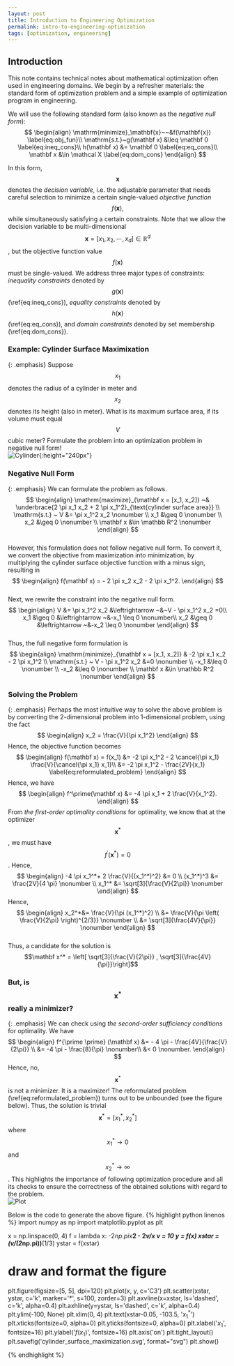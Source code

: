 ```yaml
---
layout: post
title: Introduction to Engineering Optimization
permalink: intro-to-engineering-optimization
tags: [optimization, engineering]
---
```


## Introduction

This note contains technical notes about mathematical optimization often used in engineering domains. We begin by a refresher materials: the standard form of optimization problem and a simple example of optimization program in engineering.

We will use the following standard form (also known as the *negative null form*):
$$
\begin{align}
\mathrm{minimize}_\mathbf{x}~~&f(\mathbf{x}) \label{eq:obj_fun}\\
\mathrm{s.t.}~g(\mathbf x) &\leq \mathbf 0 \label{eq:ineq_cons}\\
h(\mathbf x) &= \mathbf 0 \label{eq:eq_cons}\\
\mathbf x &\in \mathcal X \label{eq:dom_cons}
\end{align}
$$

In this form, $$\mathbf x$$ denotes the *decision variable*, i.e. the adjustable parameter that needs careful selection to minimize a certain single-valued *objective function* $$f(\mathbf x),$$ while simultaneously satisfying a certain constraints. Note that we allow the decision variable to be multi-dimensional $$\mathbf x = [x_1, x_2, \cdots, x_d] \in \mathbb R^d$$, but the objective function value $$f(\mathbf x)$$ must be single-valued. We address three major types of constraints: *inequality constraints* denoted by $$g(\mathbf x)$$ (\ref{eq:ineq_cons}), *equality constraints* denoted by $$h(\mathbf x)$$  (\ref{eq:eq_cons}), and *domain constraints* denoted by set membership (\ref{eq:dom_cons}).

### Example: Cylinder Surface Maximixation

{: .emphasis}
Suppose $$x_1$$ denotes the radius of a cylinder in meter and $$x_2$$ denotes its height (also in meter). What is its maximum surface area, if its volume must equal $$V$$ cubic meter? Formulate the problem into an optimization problem in negative null form!
<br>
![Cylinder](/assets/img/cylinder_problem.svg){:height="240px"}

### Negative Null Form

{: .emphasis}
We can formulate the problem as follows.
$$
\begin{align}
\mathrm{maximize}_{\mathbf x = [x_1, x_2]} ~&  \underbrace{2 \pi x_1 x_2 + 2 \pi x_1^2}_{\text{cylinder surface area}} \\
\mathrm{s.t.} ~ V &= \pi x_1^2 x_2  \nonumber \\
x_1 &\geq 0 \nonumber \\
x_2 &\geq 0 \nonumber \\
\mathbf x &\in \mathbb R^2 \nonumber
\end{align}
$$
<br>
However, this formulation does not follow negative null form. To convert it, we convert the objective from maximization into minimization, by multiplying the cylinder surface objective function with a minus sign, resulting in
<br>
$$
\begin{align}
f(\mathbf x) = - 2 \pi x_2 x_2 - 2 \pi x_1^2.
\end{align}
$$
<br>
Next, we rewrite the constraint into the negative null form.
$$
\begin{align}
V  &= \pi x_1^2 x_2 &\leftrightarrow ~&~V - \pi x_1^2 x_2 =0\\
x_1 &\geq 0 &\leftrightarrow ~&-x_1 \leq 0 \nonumber\\
x_2 &\geq 0 &\leftrightarrow  ~&-x_2 \leq 0 \nonumber
\end{align}
$$
<br>
Thus, the full negative form formulation is
$$
\begin{align}
\mathrm{minimize}_{\mathbf x = [x_1, x_2]} & -2 \pi x_1 x_2 - 2 \pi x_1^2 \\
\mathrm{s.t.} ~ V - \pi x_1^2 x_2 &=0 \nonumber \\
-x_1 &\leq 0 \nonumber \\
-x_2 &\leq 0 \nonumber \\
\mathbf x &\in \mathbb R^2 \nonumber
\end{align}
$$

### Solving the Problem

{: .emphasis}
Perhaps the most intuitive way to solve the above problem is by converting the 2-dimensional problem into 1-dimensional problem, using the fact
$$
\begin{align}
x_2 = \frac{V}{\pi x_1^2}
\end{align}
$$
Hence, the objective function becomes
$$
\begin{align}
f(\mathbf x) = f(x_1) &= -2 \pi x_1^2 - 2 \cancel{\pi x_1} \frac{V}{\cancel{\pi x_1} x_1}\\
&= -2 \pi x_1^2 - \frac{2V}{x_1} \label{eq:reformulated_problem}
\end{align}
$$
Hence, we have
$$
\begin{align}
f^\prime(\mathbf x) &= -4 \pi x_1 + 2 \frac{V}{x_1^2}.
\end{align}
$$
From *the first-order optimality conditions* for optimality, we know that at the optimizer $$\mathbf x^*$$, we must have $$f^\prime(\mathbf x^*) = 0$$. Hence,
$$
\begin{align}
-4 \pi x_1^*+ 2 \frac{V}{(x_1^*)^2} &= 0 \\
(x_1^*)^3 &= \frac{2V}{4 \pi} \nonumber \\
x_1^* &= \sqrt[3]{\frac{V}{2\pi}} \nonumber
\end{align}
$$
Hence,
$$
\begin{align}
x_2^*&= \frac{V}{\pi (x_1^*)^2} \\
&= \frac{V}{\pi \left( \frac{V}{2\pi} \right)^{2/3}} \nonumber \\
&= \sqrt[3]{\frac{4V}{\pi}} \nonumber
\end{align}
$$
<br>
Thus, a candidate for the solution is $$\mathbf x^* = \left[ \sqrt[3]{\frac{V}{2\pi}} ,   \sqrt[3]{\frac{4V}{\pi}}\right]$$

### But, is $$\mathbf x^*$$ really a minimizer?

{: .emphasis}
We can check using *the second-order sufficiency conditions* for optimality. We have
$$
\begin{align}
f^{\prime \prime} (\mathbf x) &= - 4 \pi - \frac{4V}{\frac{V}{2\pi}} \\
&= -4 \pi - \frac{8}{\pi} \nonumber\\
&< 0 \nonumber.
\end{align}
$$
Hence, no, $$\mathbf x^*$$ is not a minimizer. It is a maximizer! The reformulated problem (\ref{eq:reformulated_problem}) turns out to be unbounded (see the figure below). Thus, the solution is trivial $$\mathbf x^* = [x_1^*, x_2^*]$$ where $$x_1^*  \to 0$$ and $$x_2^*  \to \infty$$. This highlights the importance of following optimization procedure and all its checks to ensure the correctness of the obtained solutions with regard to the problem.
<br>
![Plot](/assets/img/cylinder_surface_maximization.svg)

Below is the code to generate the above figure.
{% highlight python linenos %}
import numpy as np
import matplotlib.pyplot as plt

x = np.linspace(0, 4)
f = lambda x: -2*np.pi*x**2 - 2*v/x
v = 10
y = f(x)
xstar = (v/(2*np.pi))**(1/3)
ystar = f(xstar)

# draw and format the figure
plt.figure(figsize=[5, 5], dpi=120)
plt.plot(x, y, c='C3')
plt.scatter(xstar, ystar, c='k', marker='*', s=100, zorder=3)
plt.axvline(x=xstar, ls='dashed', c='k', alpha=0.4)
plt.axhline(y=ystar, ls='dashed', c='k', alpha=0.4)
plt.ylim(-100, None)
plt.xlim(0, 4)
plt.text(xstar-0.05, -103.5, '$x_1^*$')
plt.xticks(fontsize=0, alpha=0)
plt.yticks(fontsize=0, alpha=0)
plt.xlabel('$x_1$', fontsize=16)
plt.ylabel('$f(x_1)$', fontsize=16)
plt.axis('on')
plt.tight_layout()
plt.savefig('cylinder_surface_maximization.svg', format="svg")
plt.show()

{% endhighlight %}
